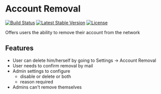Account Removal
=============== 

[![Build Status](https://scrutinizer-ci.com/g/ColdTrick/account_removal/badges/build.png?b=master)](https://scrutinizer-ci.com/g/ColdTrick/account_removal/build-status/master)
[![Latest Stable Version](https://poser.pugx.org/coldtrick/account_removal/v/stable.svg)](https://packagist.org/packages/coldtrick/account_removal)
[![License](https://poser.pugx.org/coldtrick/account_removal/license.svg)](https://packagist.org/packages/coldtrick/account_removal)

Offers users the ability to remove their account from the network

Features
--------

- User can delete him/herself by going to Settings -> Account Removal
- User needs to confirm removal by mail
- Admin settings to configure
	- disable or delete or both
	- reason required 
- Admins can't remove themselves
